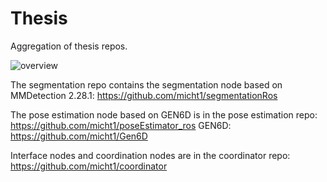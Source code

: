 # Thesis
Aggregation of thesis repos.

![overview](https://github.com/micht1/Thesis/assets/62605303/3a76a558-8706-416d-abfd-3b4cadc59cd1)


The segmentation repo contains the segmentation node based on MMDetection 2.28.1:
https://github.com/micht1/segmentationRos

The pose estimation node based on GEN6D is in the pose estimation repo:
https://github.com/micht1/poseEstimator_ros
GEN6D:
https://github.com/micht1/Gen6D

Interface nodes and coordination nodes are in the coordinator repo:
https://github.com/micht1/coordinator


